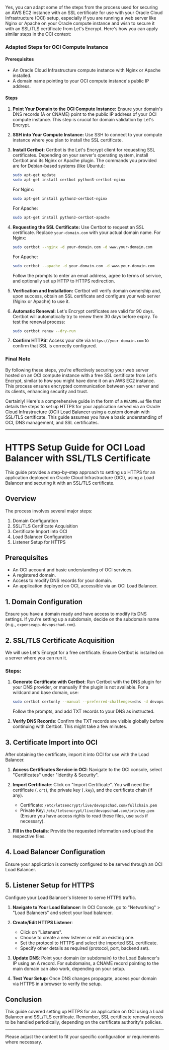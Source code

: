 Yes, you can adapt some of the steps from the process used for securing an AWS EC2 instance with an SSL certificate for use with your Oracle Cloud Infrastructure (OCI) setup, especially if you are running a web server like Nginx or Apache on your Oracle compute instance and wish to secure it with an SSL/TLS certificate from Let's Encrypt. Here's how you can apply similar steps in the OCI context:

### Adapted Steps for OCI Compute Instance

#### Prerequisites

- An Oracle Cloud Infrastructure compute instance with Nginx or Apache installed.
- A domain name pointing to your OCI compute instance's public IP address.

#### Steps

1. **Point Your Domain to the OCI Compute Instance:**
   Ensure your domain's DNS records (A or CNAME) point to the public IP address of your OCI compute instance. This step is crucial for domain validation by Let's Encrypt.

2. **SSH into Your Compute Instance:**
   Use SSH to connect to your compute instance where you plan to install the SSL certificate.

3. **Install Certbot:**
   Certbot is the Let's Encrypt client for requesting SSL certificates. Depending on your server's operating system, install Certbot and its Nginx or Apache plugin. The commands you provided are for Debian-based systems (like Ubuntu):

   ```bash
   sudo apt-get update
   sudo apt-get install certbot python3-certbot-nginx
   ```

   For Nginx:

   ```bash
   sudo apt-get install python3-certbot-nginx
   ```

   For Apache:

   ```bash
   sudo apt-get install python3-certbot-apache
   ```

4. **Requesting the SSL Certificate:**
   Use Certbot to request an SSL certificate. Replace `your-domain.com` with your actual domain name. For Nginx:

   ```bash
   sudo certbot --nginx -d your-domain.com -d www.your-domain.com
   ```

   For Apache:

   ```bash
   sudo certbot --apache -d your-domain.com -d www.your-domain.com
   ```

   Follow the prompts to enter an email address, agree to terms of service, and optionally set up HTTP to HTTPS redirection.

5. **Verification and Installation:**
   Certbot will verify domain ownership and, upon success, obtain an SSL certificate and configure your web server (Nginx or Apache) to use it.

6. **Automatic Renewal:**
   Let's Encrypt certificates are valid for 90 days. Certbot will automatically try to renew them 30 days before expiry. To test the renewal process:

   ```bash
   sudo certbot renew --dry-run
   ```

7. **Confirm HTTPS:**
   Access your site via `https://your-domain.com` to confirm that SSL is correctly configured.

### Final Note

By following these steps, you're effectively securing your web server hosted on an OCI compute instance with a free SSL certificate from Let's Encrypt, similar to how you might have done it on an AWS EC2 instance. This process ensures encrypted communication between your server and its clients, enhancing security and trust.

Certainly! Here's a comprehensive guide in the form of a `README.md` file that details the steps to set up HTTPS for your application served via an Oracle Cloud Infrastructure (OCI) Load Balancer using a custom domain with SSL/TLS certificate. This guide assumes you have a basic understanding of OCI, DNS management, and SSL certificates.

---

# HTTPS Setup Guide for OCI Load Balancer with SSL/TLS Certificate

This guide provides a step-by-step approach to setting up HTTPS for an application deployed on Oracle Cloud Infrastructure (OCI), using a Load Balancer and securing it with an SSL/TLS certificate.

## Overview

The process involves several major steps:

1. Domain Configuration
2. SSL/TLS Certificate Acquisition
3. Certificate Import into OCI
4. Load Balancer Configuration
5. Listener Setup for HTTPS

## Prerequisites

- An OCI account and basic understanding of OCI services.
- A registered domain.
- Access to modify DNS records for your domain.
- An application deployed on OCI, accessible via an OCI Load Balancer.

## 1. Domain Configuration

Ensure you have a domain ready and have access to modify its DNS settings. If you're setting up a subdomain, decide on the subdomain name (e.g., `expenseapp.devopschad.com`).

## 2. SSL/TLS Certificate Acquisition

We will use Let's Encrypt for a free certificate. Ensure Certbot is installed on a server where you can run it.

### Steps:

1. **Generate Certificate with Certbot**:
   Run Certbot with the DNS plugin for your DNS provider, or manually if the plugin is not available. For a wildcard and base domain, use:

   ```bash
   sudo certbot certonly --manual --preferred-challenges=dns -d devopschad.com -d *.devopschad.com
   ```

   Follow the prompts, and add TXT records to your DNS as instructed.

2. **Verify DNS Records**:
   Confirm the TXT records are visible globally before continuing with Certbot. This might take a few minutes.

## 3. Certificate Import into OCI

After obtaining the certificate, import it into OCI for use with the Load Balancer.

1. **Access Certificates Service in OCI**: Navigate to the OCI console, select "Certificates" under "Identity & Security".
2. **Import Certificate**: Click on "Import Certificate". You will need the certificate (`.crt`), the private key (`.key`), and the certificate chain (if any).

   - Certificate: `/etc/letsencrypt/live/devopschad.com/fullchain.pem`
   - Private Key: `/etc/letsencrypt/live/devopschad.com/privkey.pem`
     (Ensure you have access rights to read these files, use `sudo` if necessary).

3. **Fill in the Details**: Provide the requested information and upload the respective files.

## 4. Load Balancer Configuration

Ensure your application is correctly configured to be served through an OCI Load Balancer.

## 5. Listener Setup for HTTPS

Configure your Load Balancer's listener to serve HTTPS traffic.

1. **Navigate to Your Load Balancer**: In OCI Console, go to "Networking" > "Load Balancers" and select your load balancer.
2. **Create/Edit HTTPS Listener**:

   - Click on "Listeners".
   - Choose to create a new listener or edit an existing one.
   - Set the protocol to HTTPS and select the imported SSL certificate.
   - Specify other details as required (protocol, port, backend set).

3. **Update DNS**: Point your domain (or subdomain) to the Load Balancer's IP using an A record. For subdomains, a CNAME record pointing to the main domain can also work, depending on your setup.

4. **Test Your Setup**: Once DNS changes propagate, access your domain via HTTPS in a browser to verify the setup.

## Conclusion

This guide covered setting up HTTPS for an application on OCI using a Load Balancer and SSL/TLS certificate. Remember, SSL certificate renewal needs to be handled periodically, depending on the certificate authority's policies.

---

Please adjust the content to fit your specific configuration or requirements where necessary.
